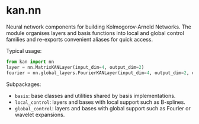 # kan.nn

Neural network components for building Kolmogorov-Arnold Networks.  The module
organises layers and basis functions into local and global control families and
re-exports convenient aliases for quick access.

Typical usage:

```python
from kan import nn
layer = nn.MatrixKANLayer(input_dim=4, output_dim=2)
fourier = nn.global_layers.FourierKANLayer(input_dim=4, output_dim=2, order=3)
```

Subpackages:

- `basis`: base classes and utilities shared by basis implementations.
- `local_control`: layers and bases with local support such as B-splines.
- `global_control`: layers and bases with global support such as Fourier or wavelet expansions.
